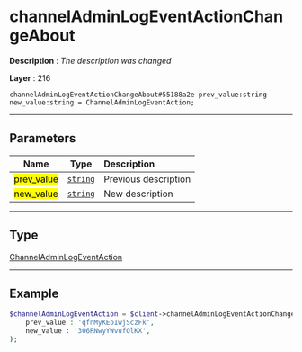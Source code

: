 # channelAdminLogEventActionChangeAbout

**Description** : *The description was changed*

**Layer** : 216

```tl
channelAdminLogEventActionChangeAbout#55188a2e prev_value:string new_value:string = ChannelAdminLogEventAction;
```

---

## Parameters

| Name | Type | Description |
| :---: | :---: | :--- |
| <mark>prev_value</mark> | [`string`](type/string) | Previous description |
| <mark>new_value</mark> | [`string`](type/string) | New description |

---

## Type

[ChannelAdminLogEventAction](type/ChannelAdminLogEventAction)

---

## Example

```php
$channelAdminLogEventAction = $client->channelAdminLogEventActionChangeAbout(
	prev_value : 'qfnMyKEoIwjSczFk',
	new_value : '306RNwyYWvufOlKX',
);
```